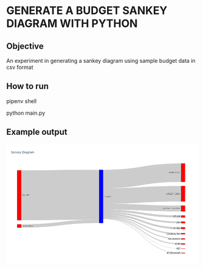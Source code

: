 # GENERATE A BUDGET SANKEY DIAGRAM WITH PYTHON

## Objective

An experiment in generating a sankey diagram using sample budget data in csv format

## How to run 

pipenv shell

python main.py

## Example output
![Example sankey](sankey.png)